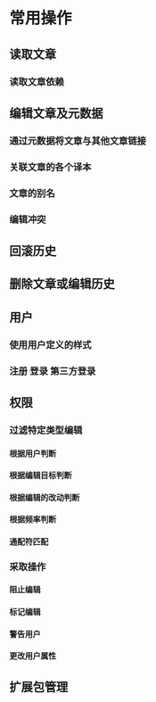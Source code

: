 # 常用操作

## 读取文章
### 读取文章依赖

## 编辑文章及元数据
### 通过元数据将文章与其他文章链接
### 关联文章的各个译本
### 文章的别名
### 编辑冲突

## 回滚历史

## 删除文章或编辑历史

## 用户
### 使用用户定义的样式
### 注册 登录 第三方登录

## 权限

### 过滤特定类型编辑
#### 根据用户判断
#### 根据编辑目标判断
#### 根据编辑的改动判断
#### 根据频率判断
#### 通配符匹配

### 采取操作
#### 阻止编辑
#### 标记编辑
#### 警告用户
#### 更改用户属性

## 扩展包管理


